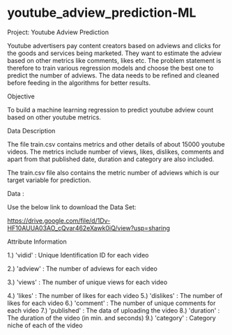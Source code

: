 # youtube_adview_prediction-ML

Project: Youtube
Adview Prediction

Youtube advertisers pay content creators based on adviews and clicks for the
goods and services being marketed. They want to estimate the adview based
on other metrics like comments, likes etc. The problem statement is therefore
to train various regression models and choose the best one to predict the
number of adviews. The data needs to be refined and cleaned before feeding
in the algorithms for better results.

Objective

To build a machine learning regression to predict youtube adview count based
on other youtube metrics.


Data Description

The file train.csv contains metrics and other details of about 15000 youtube
videos. The metrics include number of views, likes, dislikes, comments and
apart from that published date, duration and category are also included.

The train.csv file also contains the metric number of adviews which is our
target variable for prediction.

Data :

Use the below link to download the Data Set:

https://drive.google.com/file/d/1Dv-HF10AUUA03AO_cQvar462eXawk0iQ/view?usp=sharing


Attribute Information

1.) 'vidid' : Unique Identification ID for each video

2.) 'adview' : The number of adviews for each video

3.) 'views' : The number of unique views for each video

4.) 'likes' : The number of likes for each video
5.) 'dislikes' : The number of likes for each video
6.) 'comment' : The number of unique comments for each video
7.) 'published' : The data of uploading the video
8.) 'duration' : The duration of the video (in min. and seconds)
9.) 'category' : Category niche of each of the video

